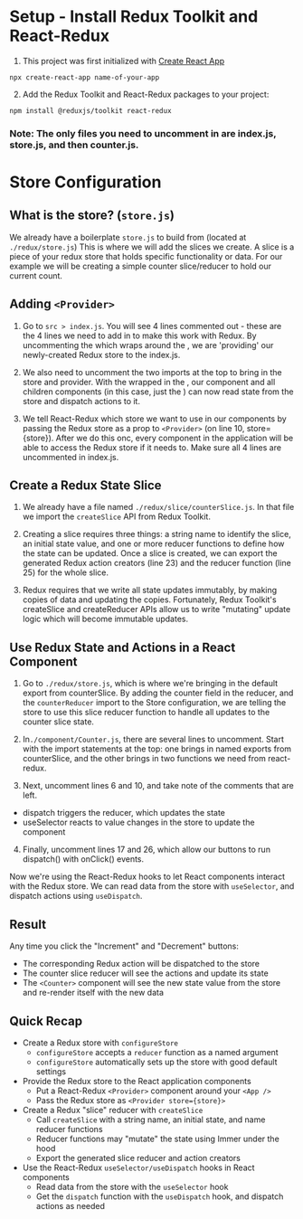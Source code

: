 # Setup - Install Redux Toolkit and React-Redux
1. This project was first initialized with [Create React App](https://create-react-app.dev/)
```
npx create-react-app name-of-your-app
```

2. Add the Redux Toolkit and React-Redux packages to your project:

```
npm install @reduxjs/toolkit react-redux
```
### Note: The only files you need to uncomment in are index.js, store.js, and then counter.js.

# Store Configuration
## What is the store? (`store.js`)
We already have a boilerplate `store.js` to build from (located at `./redux/store.js`)
This is where we will add the slices we create. A slice is a piece of your redux store that holds specific functionality or data. For our example we will be creating a simple counter slice/reducer to hold our current count.

## Adding `<Provider>` 
1. Go to `src > index.js`. You will see 4 lines commented out - these are the 4 lines we need to add in to make this work with Redux.
By uncommenting the <Provider> which wraps around the <App>, we are 'providing' our newly-created Redux store to the index.js. 

2. We also need to uncomment the two imports at the top to bring in the store and provider. With the <App> wrapped in the <Provider>, our component and all children components (in this case, just the <Counter>) can now read state from the store and dispatch actions to it. 

  3. We tell React-Redux which store we want to use in our components by passing the Redux store as a prop to `<Provider>` (on line 10, store={store}). After we do this onc, every component in the application will be able to access the Redux store if it needs to.
Make sure all 4 lines are uncommented in index.js.

## Create a Redux State Slice
1. We already have a file named `./redux/slice/counterSlice.js`. In that file we import the `createSlice` API from Redux Toolkit.

2. Creating a slice requires three things: a string name to identify the slice, an initial state value, and one or more reducer functions to define how the state can be updated. Once a slice is created, we can export the generated Redux action creators (line 23) and the reducer function (line 25) for the whole slice.

3. Redux requires that we write all state updates immutably, by making copies of data and updating the copies. Fortunately, Redux Toolkit's createSlice and createReducer APIs allow us to write "mutating" update logic which will become immutable updates.

## Use Redux State and Actions in a React Component
  1. Go to `./redux/store.js`, which is where we're bringing in the default export from counterSlice. By adding the counter field in the reducer, and the  `counterReducer` import to the Store configuration, we are telling the store to use this slice reducer function to handle all updates to the counter slice state.

  2. In`./component/Counter.js`, there are several lines to uncomment. Start with the import statements at the top: one brings in named exports from counterSlice, and the other brings in two functions we need from react-redux.

  3. Next, uncomment lines 6 and 10, and take note of the comments that are left.
  - dispatch triggers the reducer, which updates the state
  - useSelector reacts to value changes in the store to update the component
 
  4. Finally, uncomment lines 17 and 26, which allow our buttons to run dispatch() with onClick() events.

Now we're using the React-Redux hooks to let React components interact with the Redux store. We can read data from the store with `useSelector`, and dispatch actions using `useDispatch`.

## Result
Any time you click the "Increment" and "Decrement" buttons:

- The corresponding Redux action will be dispatched to the store
- The counter slice reducer will see the actions and update its state
- The `<Counter>` component will see the new state value from the store and re-render itself with the new data


## Quick Recap
- Create a Redux store with `configureStore`
  - `configureStore` accepts a `reducer` function as a named argument
  - `configureStore` automatically sets up the store with good default settings
- Provide the Redux store to the React application components
  - Put a React-Redux `<Provider>` component around your `<App />`
  - Pass the Redux store as `<Provider store={store}>`
- Create a Redux "slice" reducer with `createSlice`
  - Call `createSlice` with a string name, an initial state, and name reducer functions
  - Reducer functions may "mutate" the state using Immer under the hood
  - Export the generated slice reducer and action creators
- Use the React-Redux `useSelector/useDispatch` hooks in React components
  - Read data from the store with the `useSelector` hook
  - Get the `dispatch` function with the `useDispatch` hook, and dispatch actions as needed

